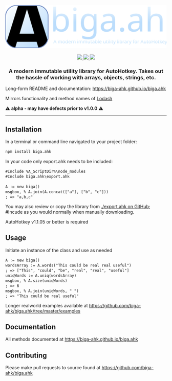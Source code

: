 <div align="center">
	<a href="https://github.com/biga-ahk/biga.ahk">
		<img src="https://raw.githubusercontent.com/biga-ahk/biga.ahk/master/header.svg"/>
	</a>
	<br>
	<br>
	<a href="https://npmjs.com/package/biga.ahk">
		<img src="https://img.shields.io/npm/dm/biga.ahk?style=for-the-badge">
	</a>
	<a href="https://biga-ahk.github.io/biga.ahk">
		<img src="https://img.shields.io/badge/full-documentation-blue?style=for-the-badge">
	</a>
	<img src="https://img.shields.io/npm/l/biga.ahk?color=tan&style=for-the-badge">
	<h3>
		A modern immutable utility library for AutoHotkey. Takes out the hassle of working with arrays, objects, strings, etc.<br>
	</h3>
</div>

Long-form README and documentation: https://biga-ahk.github.io/biga.ahk

Mirrors functionality and method names of [Lodash](https://lodash.com/)

:warning: **alpha - may have defects prior to v1.0.0** :warning:

------------------


## Installation

In a terminal or command line navigated to your project folder:

```bash
npm install biga.ahk
```

In your code only export.ahk needs to be included:

```autohotkey
#Include %A_ScriptDir%\node_modules
#Include biga.ahk\export.ahk

A := new biga()
msgbox, % A.join(A.concat(["a"], ["b", "c"]))
; => "a,b,c"
```

You may also review or copy the library from [./export.ahk on GitHub](https://raw.githubusercontent.com/biga-ahk/biga.ahk/master/export.ahk); #Incude as you would normally when manually downloading.

AutoHotkey v1.1.05 or better is required


## Usage

Initiate an instance of the class and use as needed

```autohotkey
A := new biga()
wordsArray := A.words("This could be real real useful")
; => ["This", "could", "be", "real", "real", "useful"]
uniqWords := A.uniq(wordsArray)
msgbox, % A.size(uniqWords)
; => 6
msgbox, % A.join(uniqWords, " ")
; => "This could be real useful"
```

Longer realworld examples available at https://github.com/biga-ahk/biga.ahk/tree/master/examples


## Documentation

All methods documented at https://biga-ahk.github.io/biga.ahk


## Contributing

Please make pull requests to source found at https://github.com/biga-ahk/biga.ahk
